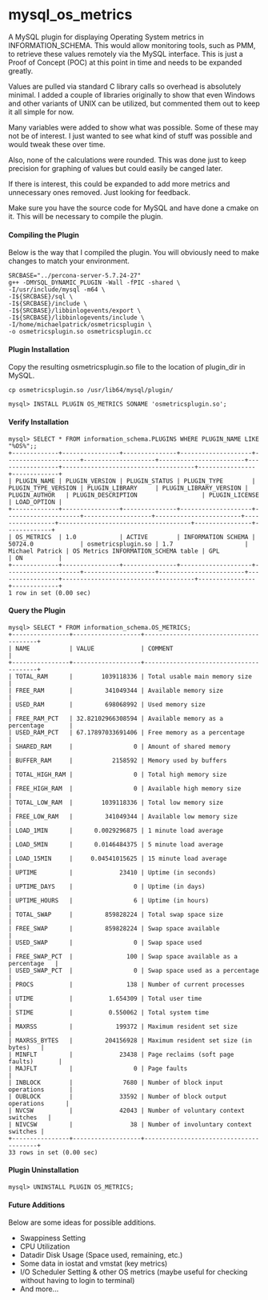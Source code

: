 # mysql_os_metrics
A MySQL plugin for displaying Operating System metrics in INFORMATION_SCHEMA.  This would allow monitoring tools, such as PMM, to retrieve these values remotely via the MySQL interface.  This is just a Proof of Concept (POC) at this point in time and needs to be expanded greatly.

Values are pulled via standard C library calls so overhead is absolutely minimal.  I added a couple of libraries originally to show that even Windows and other variants of UNIX can be utilized, but commented them out to keep it all simple for now.

Many variables were added to show what was possible.  Some of these may not be of interest.  I just wanted to see what kind of stuff was possible and would tweak these over time.  

Also, none of the calculations were rounded.  This was done just to keep precision for graphing of values but could easily be canged later.

If there is interest, this could be expanded to add more metrics and unnecessary ones removed.  Just looking for feedback.

Make sure you have the source code for MySQL and have done a cmake on it.  This will be necessary to compile the plugin.

#### Compiling the Plugin
Below is the way that I compiled the plugin.  You will obviously need to make changes to match your environment.

    SRCBASE="../percona-server-5.7.24-27"
    g++ -DMYSQL_DYNAMIC_PLUGIN -Wall -fPIC -shared \
    -I/usr/include/mysql -m64 \
    -I${SRCBASE}/sql \
    -I${SRCBASE}/include \
    -I${SRCBASE}/libbinlogevents/export \
    -I${SRCBASE}/libbinlogevents/include \
    -I/home/michaelpatrick/osmetricsplugin \
    -o osmetricsplugin.so osmetricsplugin.cc

#### Plugin Installation
Copy the resulting osmetricsplugin.so file to the location of plugin_dir in MySQL.

    cp osmetricsplugin.so /usr/lib64/mysql/plugin/

    mysql> INSTALL PLUGIN OS_METRICS SONAME 'osmetricsplugin.so';

#### Verify Installation
    mysql> SELECT * FROM information_schema.PLUGINS WHERE PLUGIN_NAME LIKE "%OS%";;
    +-------------+----------------+---------------+--------------------+---------------------+--------------------+------------------------+-----------------+-------------------------------------+----------------+-------------+
    | PLUGIN_NAME | PLUGIN_VERSION | PLUGIN_STATUS | PLUGIN_TYPE        | PLUGIN_TYPE_VERSION | PLUGIN_LIBRARY     | PLUGIN_LIBRARY_VERSION | PLUGIN_AUTHOR   | PLUGIN_DESCRIPTION                  | PLUGIN_LICENSE | LOAD_OPTION |
    +-------------+----------------+---------------+--------------------+---------------------+-------------------+------------------------+-----------------+-------------------------------------+----------------+-------------+
    | OS_METRICS  | 1.0            | ACTIVE        | INFORMATION SCHEMA | 50724.0             | osmetricsplugin.so | 1.7                    | Michael Patrick | OS Metrics INFORMATION_SCHEMA table | GPL            | ON          |
    +-------------+----------------+---------------+--------------------+---------------------+--------------------+------------------------+-----------------+-------------------------------------+----------------+-------------+
    1 row in set (0.00 sec)

#### Query the Plugin
    mysql> SELECT * FROM information_schema.OS_METRICS;
    +----------------+-------------------+----------------------------------------+
    | NAME           | VALUE             | COMMENT                                |
    +----------------+-------------------+----------------------------------------+
    | TOTAL_RAM      |        1039118336 | Total usable main memory size          |
    | FREE_RAM       |         341049344 | Available memory size                  |
    | USED_RAM       |         698068992 | Used memory size                       |
    | FREE_RAM_PCT   | 32.82102966308594 | Available memory as a percentage       |
    | USED_RAM_PCT   | 67.17897033691406 | Free memory as a percentage            |
    | SHARED_RAM     |                 0 | Amount of shared memory                |
    | BUFFER_RAM     |           2158592 | Memory used by buffers                 |
    | TOTAL_HIGH_RAM |                 0 | Total high memory size                 |
    | FREE_HIGH_RAM  |                 0 | Available high memory size             |
    | TOTAL_LOW_RAM  |        1039118336 | Total low memory size                  |
    | FREE_LOW_RAM   |         341049344 | Available low memory size              |
    | LOAD_1MIN      |      0.0029296875 | 1 minute load average                  |
    | LOAD_5MIN      |      0.0146484375 | 5 minute load average                  |
    | LOAD_15MIN     |     0.04541015625 | 15 minute load average                 |
    | UPTIME         |             23410 | Uptime (in seconds)                    |
    | UPTIME_DAYS    |                 0 | Uptime (in days)                       |
    | UPTIME_HOURS   |                 6 | Uptime (in hours)                      |
    | TOTAL_SWAP     |         859828224 | Total swap space size                  |
    | FREE_SWAP      |         859828224 | Swap space available                   |
    | USED_SWAP      |                 0 | Swap space used                        |
    | FREE_SWAP_PCT  |               100 | Swap space available as a percentage   |
    | USED_SWAP_PCT  |                 0 | Swap space used as a percentage        |
    | PROCS          |               138 | Number of current processes            |
    | UTIME          |          1.654309 | Total user time                        |
    | STIME          |          0.550062 | Total system time                      |
    | MAXRSS         |            199372 | Maximum resident set size              |
    | MAXRSS_BYTES   |         204156928 | Maximum resident set size (in bytes)   |
    | MINFLT         |             23438 | Page reclaims (soft page faults)       |
    | MAJFLT         |                 0 | Page faults                            |
    | INBLOCK        |              7680 | Number of block input operations       |
    | OUBLOCK        |             33592 | Number of block output operations      |
    | NVCSW          |             42043 | Number of voluntary context switches   |
    | NIVCSW         |                38 | Number of involuntary context switches |
    +----------------+-------------------+----------------------------------------+
    33 rows in set (0.00 sec)

#### Plugin Uninstallation
    mysql> UNINSTALL PLUGIN OS_METRICS;
    
#### Future Additions
Below are some ideas for possible additions.
* Swappiness Setting
* CPU Utilization
* Datadir Disk Usage (Space used, remaining, etc.)
* Some data in iostat and vmstat (key metrics)
* I/O Scheduler Setting & other OS metrics (maybe useful for checking without having to login to terminal)
* And more...
